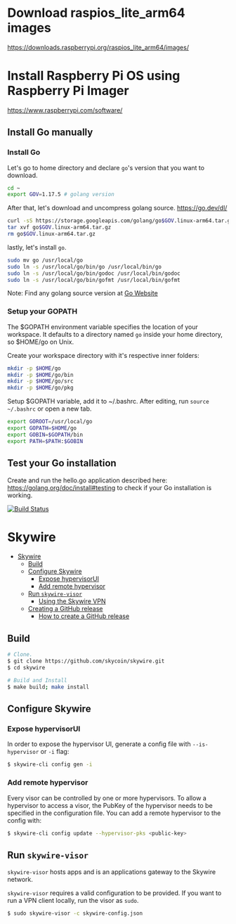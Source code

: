 # Download raspios_lite_arm64 images
https://downloads.raspberrypi.org/raspios_lite_arm64/images/

# Install Raspberry Pi OS using Raspberry Pi Imager
https://www.raspberrypi.com/software/


## Install Go manually
### Install Go

Let's go to home directory and declare `go`'s version that you want to download.

```sh
cd ~
export GOV=1.17.5 # golang version
```

After that, let's download and uncompress golang source.
https://go.dev/dl/

```sh
curl -sS https://storage.googleapis.com/golang/go$GOV.linux-arm64.tar.gz > go$GOV.linux-arm64.tar.gz
tar xvf go$GOV.linux-arm64.tar.gz
rm go$GOV.linux-arm64.tar.gz
```

lastly, let's install `go`.

```sh
sudo mv go /usr/local/go
sudo ln -s /usr/local/go/bin/go /usr/local/bin/go
sudo ln -s /usr/local/go/bin/godoc /usr/local/bin/godoc
sudo ln -s /usr/local/go/bin/gofmt /usr/local/bin/gofmt
```

Note: Find any golang source version at [Go Website](https://golang.org/dl/)

### Setup your GOPATH
The $GOPATH environment variable specifies the location of your workspace. It defaults to a directory named `go` inside your home directory, so $HOME/go on Unix.

Create your workspace directory with it's respective inner folders:

```sh
mkdir -p $HOME/go
mkdir -p $HOME/go/bin
mkdir -p $HOME/go/src
mkdir -p $HOME/go/pkg
```

Setup $GOPATH variable, add it to ~/.bashrc. After editing, run `source ~/.bashrc` or open a new tab.

```sh
export GOROOT=/usr/local/go
export GOPATH=$HOME/go
export GOBIN=$GOPATH/bin
export PATH=$PATH:$GOBIN
```

## Test your Go installation
Create and run the hello.go application described here: https://golang.org/doc/install#testing to check if your Go installation is working.

[![Build Status](https://travis-ci.com/skycoin/skywire.svg?branch=master)](https://travis-ci.com/skycoin/skywire)

# Skywire

- [Skywire](#skywire)
    - [Build](#build)
    - [Configure Skywire](#configure-skywire)
        - [Expose hypervisorUI](#expose-hypervisorui)
        - [Add remote hypervisor](#add-remote-hypervisor)
    - [Run `skywire-visor`](#run-skywire-visor)
        - [Using the Skywire VPN](#using-the-skywire-vpn)
    - [Creating a GitHub release](#creating-a-github-release)
        - [How to create a GitHub release](#how-to-create-a-github-release)


## Build
```bash
# Clone.
$ git clone https://github.com/skycoin/skywire.git
$ cd skywire

# Build and Install
$ make build; make install
```

## Configure Skywire
### Expose hypervisorUI
In order to expose the hypervisor UI, generate a config file with `--is-hypervisor` or `-i` flag:

```bash
$ skywire-cli config gen -i
```
### Add remote hypervisor

Every visor can be controlled by one or more hypervisors. To allow a hypervisor to access a visor, the PubKey of the
hypervisor needs to be specified in the configuration file. You can add a remote hypervisor to the config with:

```bash
$ skywire-cli config update --hypervisor-pks <public-key>
```
## Run `skywire-visor`

`skywire-visor` hosts apps and is an applications gateway to the Skywire network.

`skywire-visor` requires a valid configuration to be provided. If you want to run a VPN client locally, run the visor
as `sudo`.

```bash
$ sudo skywire-visor -c skywire-config.json
```
